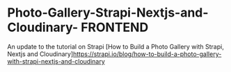 # Photo-Gallery-Strapi-Nextjs-and-Cloudinary- FRONTEND
An update to the tutorial on Strapi [How to Build a Photo Gallery with Strapi, Nextjs and Cloudinary]https://strapi.io/blog/how-to-build-a-photo-gallery-with-strapi-nextjs-and-cloudinary


